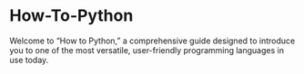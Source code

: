 # How-To-Python
Welcome to “How to Python,” a comprehensive guide designed to introduce you to one of the most versatile, user-friendly programming languages in use today.
